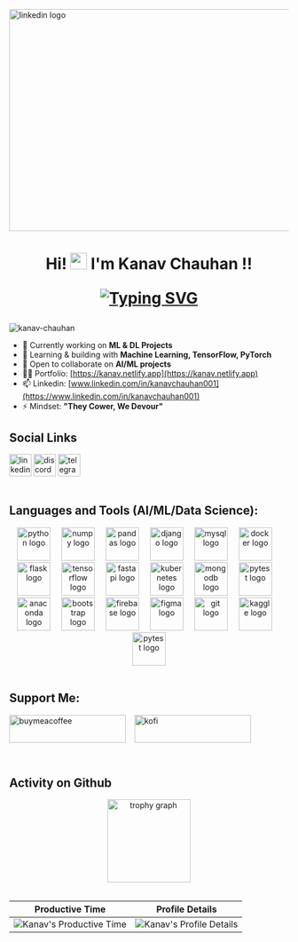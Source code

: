 <img src="https://github.com/Kanav-Chauhan/Kanav-Chauhan/assets/100374335/d0c79b71-c233-4ec3-9059-59ff907aab3e" height="400" width="6000" alt="linkedin logo"  />

<h1 align="center"> Hi! <img src="https://media.tenor.com/eT_e-q0D5xoAAAAi/long-livethe-blob-sunglasses.gif" alt="chan" width="30px" height="30px"> I'm Kanav Chauhan !!
  
[![Typing SVG](https://readme-typing-svg.herokuapp.com?font=Montserrat&color=%246333F5&vCenter=true&lines=Building+AI+%26+ML+Projects.;Deep+Learning+Enthusiast)](https://git.io/typing-svg)

</h1>
<p align="left"> 
<img src="https://komarev.com/ghpvc/?username=kanav-chauhan&label=Profile%20views&color=0e75b6&style=flat" alt="kanav-chauhan" /> 
</p>


- 🔭 Currently working on **ML & DL Projects**  
- 🌱 Learning & building with **Machine Learning, TensorFlow, PyTorch**  
- 👯 Open to collaborate on **AI/ML projects**  
- 👨‍💻 Portfolio: [https://kanav.netlify.app](https://kanav.netlify.app)  
- 📫 Linkedin: [www.linkedin.com/in/kanavchauhan001](https://www.linkedin.com/in/kanavchauhan001)  
- ⚡ Mindset: **"They Cower, We Devour"**  



<h2 align="left"> Social Links </h2>


<div align="left">
  <a href="https://www.linkedin.com/in/kanavchauhan001/"> <img src="https://img.shields.io/static/v1?message=LinkedIn&logo=linkedin&label=&color=0077B5&logoColor=white&labelColor=&style=for-the-badge" height="40" alt="linkedin logo"  /></a>
  <a href="https://discordapp.com/users/1308047495447842861"><img src="https://img.shields.io/static/v1?message=Discord&logo=discord&label=&color=7289DA&logoColor=white&labelColor=&style=for-the-badge" height="40" alt="discord logo"  /></a>
  <a href="https://x.com/kanavchauhan001"><img src="https://img.shields.io/static/v1?message=Telegram&logo=telegram&label=&color=2CA5E0&logoColor=white&labelColor=&style=for-the-badge" height="40" alt="telegram logo"  /></a>
</div>
<br>
<h2 align="left">Languages and Tools (AI/ML/Data Science):</h2>

<div align="center">
  <img src="https://cdn.jsdelivr.net/gh/devicons/devicon/icons/python/python-original.svg" height="60" alt="python logo"  />
  <img width="12" />
  <img src="https://cdn.jsdelivr.net/gh/devicons/devicon/icons/numpy/numpy-original.svg" height="60" alt="numpy logo"  />
  <img width="12" />
  <img src="https://cdn.jsdelivr.net/gh/devicons/devicon/icons/pandas/pandas-original.svg" height="60" alt="pandas logo"  />
  <img width="12" />
  <img src="https://cdn.jsdelivr.net/gh/devicons/devicon/icons/django/django-plain.svg" height="60" alt="django logo"  />
  <img width="12" />
  <img src="https://cdn.jsdelivr.net/gh/devicons/devicon/icons/mysql/mysql-original.svg" height="60" alt="mysql logo"  />
  <img width="12" />
  <img src="https://cdn.jsdelivr.net/gh/devicons/devicon/icons/docker/docker-original.svg" height="60" alt="docker logo"  />
  <img width="12" />
  <img src="https://cdn.jsdelivr.net/gh/devicons/devicon/icons/flask/flask-original.svg" height="60" alt="flask logo"  />
  <img width="12" />
  <img src="https://cdn.jsdelivr.net/gh/devicons/devicon/icons/tensorflow/tensorflow-original.svg" height="60" alt="tensorflow logo"  />
  <img width="12" />
  <img src="https://cdn.jsdelivr.net/gh/devicons/devicon/icons/fastapi/fastapi-original.svg" height="60" alt="fastapi logo"  />
  <img width="12" />
  <img src="https://cdn.jsdelivr.net/gh/devicons/devicon/icons/kubernetes/kubernetes-plain.svg" height="60" alt="kubernetes logo"  />
  <img width="12" />
  <img src="https://cdn.jsdelivr.net/gh/devicons/devicon/icons/mongodb/mongodb-original.svg" height="60" alt="mongodb logo"  />
  <img width="12" />
  <img src="https://cdn.jsdelivr.net/gh/devicons/devicon/icons/pytest/pytest-original.svg" height="60" alt="pytest logo"  />
  <img width="12" />
  
</div>

<div align="center">
  <img src="https://cdn.jsdelivr.net/gh/devicons/devicon/icons/anaconda/anaconda-original.svg" height="60" alt="anaconda logo"  />
  <img width="12" />
  <img src="https://cdn.jsdelivr.net/gh/devicons/devicon/icons/bootstrap/bootstrap-original.svg" height="60" alt="bootstrap logo"  />
  <img width="12" />
  <img src="https://cdn.jsdelivr.net/gh/devicons/devicon/icons/firebase/firebase-plain.svg" height="60" alt="firebase logo"  />
  <img width="12" />
  <img src="https://cdn.jsdelivr.net/gh/devicons/devicon/icons/figma/figma-original.svg" height="60" alt="figma logo"  />
  <img width="12" />
  <img src="https://cdn.jsdelivr.net/gh/devicons/devicon/icons/git/git-original.svg" height="60" alt="git logo"  />
  <img width="12" />
  <img src="https://cdn.jsdelivr.net/gh/devicons/devicon/icons/kaggle/kaggle-original.svg" height="60" alt="kaggle logo"  />
  <img width="12" />
  <img src="https://cdn.jsdelivr.net/gh/devicons/devicon/icons/pytest/pytest-original.svg" height="60" alt="pytest logo"  />
</div>


<br>


<h2 align="left">Support Me:</h2>

<p>
<a href="https://www.buymeacoffee.com/kanav"><img align="center" src="https://cdn.buymeacoffee.com/buttons/v2/default-yellow.png" height="50" width="210" alt="buymeacoffee" /></a> ‎ ‎ ‎  <a href="https://ko-fi.com/kanav"><img align="center" src="https://cdn.ko-fi.com/cdn/kofi3.png?v=3" height="50" width="210" alt="kofi" /></a>
</p>
<br>
<h2 align="left">Activity on Github</h2>

<div align="center">
  <img src="https://github-profile-trophy.vercel.app?username=kanav-chauhan&theme=radical&column=-1&row=1&margin-w=8&margin-h=8&no-bg=true&no-frame=false&order=4" height="150" alt="trophy graph"  />
</div>
<br>


| Productive Time                                                                                                   | Profile Details                                                                                               |
|------------------------------------------------------------------------------------------------------------------|----------------------------------------------------------------------------------------------------------------|
| ![Kanav's Productive Time](https://github-profile-summary-cards.vercel.app/api/cards/productive-time?username=Kanav-Chauhan&theme=2077&utcOffset=5.5) | ![Kanav's Profile Details](https://github-profile-summary-cards.vercel.app/api/cards/profile-details?username=Kanav-Chauhan&theme=2077) |
